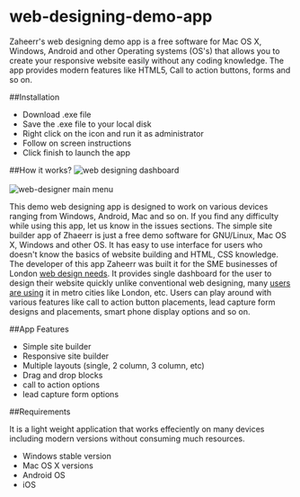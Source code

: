 # web-designing-demo-app
Zaheerr's web designing demo app is a free software for Mac OS X, Windows, Android and other Operating systems (OS's) that allows you to create your responsive website easily without any coding knowledge. The app provides modern features like HTML5, Call to action buttons, forms and so on.

##Installation

- Download .exe file
- Save the .exe file to your local disk
- Right click on the icon and run it as administrator
- Follow on screen instructions
- Click finish to launch the app

##How it works?
![web designing dashboard](https://cloud.githubusercontent.com/assets/23310561/20055601/e5b539d2-a507-11e6-98be-c211e0ae6a93.jpg)<br><br>
![web-designer main menu](https://cloud.githubusercontent.com/assets/23310561/20055846/2712a95e-a509-11e6-80f5-a33499c2e141.jpg)

This demo web designing app is designed to work on various devices ranging from Windows, Android, Mac and so on. If you find any difficulty while using this app, let us know in the issues sections. The simple site builder app of Zhaeerr is just a free demo software for GNU/Linux, Mac OS X, Windows and other OS. It has easy to use interface for users who doesn't know the basics of website building and HTML, CSS knowledge. The developer of this app Zaheerr was built it for the SME businesses of London <a href="http://www.sowedane.co.uk/">web design needs</a>. It provides single dashboard for the user to design their website quickly unlike conventional web designing, many <a href="http://www.designlondonwebsite.co.uk/">users are using</a> it in metro cities like London, etc. Users can play around with various features like call to action button placements, lead capture form designs and placements, smart phone display options and so on.

##App Features

- Simple site builder
- Responsive site builder
- Multiple layouts (single, 2 column, 3 column, etc)
- Drag and drop blocks
- call to action options
- lead capture form options

##Requirements

It is a light weight application that works effeciently on many devices including modern versions without consuming much resources.

- Windows stable version
- Mac OS X versions
- Android OS
- iOS
